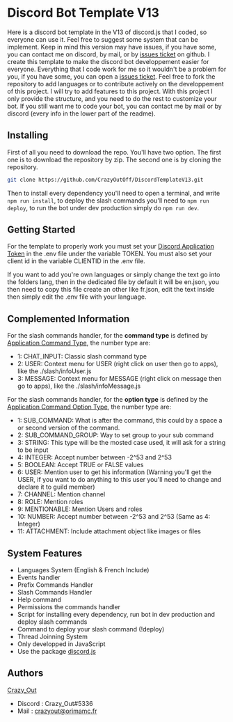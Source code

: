 # Discord Bot Template V13

Here is a discord bot template in the V13 of discord.js that I coded, so everyone can use it. Feel free to suggest some system that can be implement. Keep in mind this version may have issues, if you have some, you can contact me on discord, by mail, or by [issues ticket](https://github.com/Orima-MC/DISCORD-BOT-V3/issue) on github. I create this template to make the discord bot developpement easier for everyone. Everything that I code work for me so it wouldn't be a problem for you, if you have some, you can open a [issues ticket](https://github.com/Orima-MC/DISCORD-BOT-V3/issue). Feel free to fork the repository to add languages or to contribute actively on the developpement of this project. I will try to add features to this project. With this project I only provide the structure, and you need to do the rest to customize your bot. If you still want me to code your bot, you can contact me by mail or by discord (every info in the lower part of the readme).

## Installing

First of all you need to download the repo. You'll have two option. The first one is to download the repository by zip. The second one is by cloning the repository.

```bash
git clone https://github.com/CrazyOutOff/DiscordTemplateV13.git
```

Then to install every dependency you'll need to open a terminal, and write ```npm run install```, to deploy the slash commands you'll need to ```npm run deploy```, to run the bot under dev production simply do ```npm run dev```.

## Getting Started

For the template to properly work you must set your [Discord Application Token](https://discord.dev) in the .env file under the variable TOKEN. You must also set your client id in the variable CLIENTID in the .env file.

If you want to add you're own languages or simply change the text go into the folders lang, then in the dedicated file by default it will be en.json, you then need to copy this file create an other like fr.json, edit the text inside then simply edit the .env file with your language.

## Complemented Information

For the slash commands handler, for the **command type** is defined by [Application Command Type](https://discord.com/developers/docs/interactions/application-commands#application-command-object-application-command-types), the number type are:
- 1: CHAT_INPUT: Classic slash command type
- 2: USER: Context menu for USER (right click on user then go to apps), like the ./slash/infoUser.js
- 3: MESSAGE: Context menu for MESSAGE (right click on message then go to apps), like the ./slash/infoMessage.js

For the slash commands handler, for the **option type** is defined by the [Application Command Option Type](https://discord.com/developers/docs/interactions/application-commands#application-command-object-application-command-option-type), the number type are: 
- 1: SUB_COMMAND: What is after the command, this could by a space a or second version of the command.
- 2: SUB_COMMAND_GROUP: Way to set group to your sub command
- 3: STRING: This type will be the mosted case used, it will ask for a string to be input
- 4: INTEGER: Accept number between -2^53 and 2^53
- 5: BOOLEAN: Accept TRUE or FALSE values
- 6: USER: Mention user to get his information (Warning you'll get the USER, if you want to do anything to this user you'll need to change and declare it to guild member)
- 7: CHANNEL: Mention channel
- 8: ROLE: Mention roles
- 9: MENTIONABLE: Mention Users and roles
- 10: NUMBER:  Accept number between -2^53 and 2^53 (Same as 4: Integer)
- 11: ATTACHMENT: Include attachment object like images or files

## System Features

* Languages System (English & French Include)
* Events handler
* Prefix Commands Handler
* Slash Commands Handler
* Help command
* Permissions the commands handler
* Script for installing every dependency, run bot in dev production and deploy slash commands
* Command to deploy your slash command (!deploy)
* Thread Joinning System
* Only developped in JavaScript
* Use the package [discord.js](https://npmjs.com/discord.js)

## Authors

[Crazy_Out](https://github.com/CrazyOutOff)
* Discord : Crazy_Out#5336  
* Mail : crazyout@orimamc.fr
